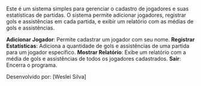 Este é um sistema simples para gerenciar o cadastro de jogadores e suas estatísticas de partidas. O sistema permite adicionar jogadores, registrar gols e assistências em cada partida, e exibir um relatório com as médias de gols e assistências.

**Adicionar Jogador**: Permite cadastrar um jogador com seu nome.
**Registrar Estatísticas**: Adiciona a quantidade de gols e assistências de uma partida para um jogador específico.
**Mostrar Relatório**: Exibe um relatório com a média de gols e assistências de todos os jogadores cadastrados.
**Sair**: Encerra o programa.

Desenvolvido por: [Weslei Silva]
